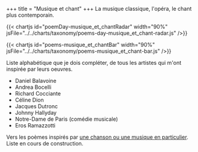 +++
title = "Musique et chant"
+++
La musique classique, l'opéra, le chant plus contemporain.

{{< chartjs id="poemDay-musique_et_chantRadar" width="90%" jsFile="../../charts/taxonomy/poems-day-musique_et_chant-radar.js" />}}

{{< chartjs id="poems-musique_et_chantBar" width="90%" jsFile="../../charts/taxonomy/poems-musique_et_chant-bar.js" />}}

Liste alphabétique que je dois compléter, de tous les artistes qui m'ont inspirée par leurs oeuvres.

- Daniel Balavoine
- Andrea Bocelli
- Richard Cocciante
- Céline Dion
- Jacques Dutronc
- Johnny Hallyday
- Notre-Dame de Paris (comédie musicale)
- Eros Ramazzotti

Vers les poèmes inspirés par [une chanson ou une musique en particulier](../../tags/lair-ou-la-chanson). Liste en cours de construction.
